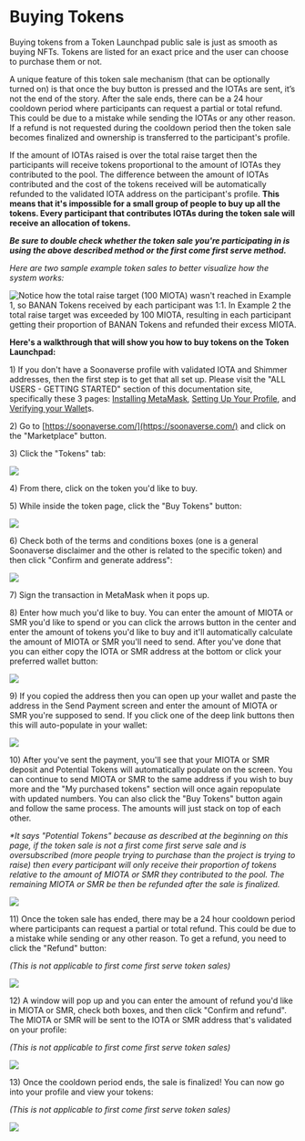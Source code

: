 # Buying Tokens

Buying tokens from a Token Launchpad public sale is just as smooth as buying NFTs. Tokens are listed for an exact price and the user can choose to purchase them or not.

A unique feature of this token sale mechanism (that can be optionally turned on) is that once the buy button is pressed and the IOTAs are sent, it’s not the end of the story. After the sale ends, there can be a 24 hour cooldown period where participants can request a partial or total refund. This could be due to a mistake while sending the IOTAs or any other reason. If a refund is not requested during the cooldown period then the token sale becomes finalized and ownership is transferred to the participant's profile.

If the amount of IOTAs raised is over the total raise target then the participants will receive tokens proportional to the amount of IOTAs they contributed to the pool. The difference between the amount of IOTAs contributed and the cost of the tokens received will be automatically refunded to the validated IOTA address on the participant's profile. **This means that it's impossible for a small group of people to buy up all the tokens. Every participant that contributes IOTAs during the token sale will receive an allocation of tokens.**

_**Be sure to double check whether the token sale you're participating in is using the above described method or the first come first serve method.**_



_Here are two sample example token sales to better visualize how the system works:_

![Notice how the total raise target (100 MIOTA) wasn't reached in Example 1, so BANAN Tokens received by each participant was 1:1. In Example 2 the total raise target was exceeded by 100 MIOTA, resulting in each participant getting their proportion of BANAN Tokens and refunded their excess MIOTA.](<../../.gitbook/assets/image (33).png>)



**Here's a walkthrough that will show you how to buy tokens on the Token Launchpad:**



1\) If you don't have a Soonaverse profile with validated IOTA and Shimmer addresses, then the first step is to get that all set up. Please visit the "ALL USERS - GETTING STARTED" section of this documentation site, specifically these 3 pages: [Installing MetaMask](../../all-users-getting-started/installing-metamask/), [Setting Up Your Profile](../../all-users-getting-started/setting-up-your-profile/), and [Verifying your Wallet](../../all-users-getting-started/verifying-your-wallets.md)s.

2\) Go to [https://soonaverse.com/](https://soonaverse.com/) and click on the "Marketplace" button.

3\) Click the "Tokens" tab:

![](<../../.gitbook/assets/image (36).png>)

4\) From there, click on the token you'd like to buy.

5\) While inside the token page, click the "Buy Tokens" button:

![](<../../.gitbook/assets/image (15).png>)

6\) Check both of the terms and conditions boxes (one is a general Soonaverse disclaimer and the other is related to the specific token) and then click "Confirm and generate address":

![](<../../.gitbook/assets/image (37).png>)

7\) Sign the transaction in MetaMask when it pops up.

8\) Enter how much you'd like to buy. You can enter the amount of MIOTA or SMR you'd like to spend or you can click the arrows button in the center and enter the amount of tokens you'd like to buy and it'll automatically calculate the amount of MIOTA or SMR you'll need to send. After you've done that you can either copy the IOTA or SMR address at the bottom or click your preferred wallet button:

![](<../../.gitbook/assets/image (9).png>)

9\) If you copied the address then you can open up your wallet and paste the address in the Send Payment screen and enter the amount of MIOTA or SMR you're supposed to send. If you click one of the deep link buttons then this will auto-populate in your wallet:

![](<../../.gitbook/assets/image (28).png>)

10\) After you've sent the payment, you'll see that your MIOTA or SMR deposit and Potential Tokens will automatically populate on the screen. You can continue to send MIOTA or SMR to the same address if you wish to buy more and the "My purchased tokens" section will once again repopulate with updated numbers. You can also click the "Buy Tokens" button again and follow the same process. The amounts will just stack on top of each other.

_\*It says "Potential Tokens" because as described at the beginning on this page, if the token sale is not a first come first serve sale and is oversubscribed (more people trying to purchase than the project is trying to raise) then every participant will only receive their proportion of tokens relative to the amount of MIOTA or SMR they contributed to the pool. The remaining MIOTA or SMR be then be refunded after the sale is finalized._

![](<../../.gitbook/assets/image (35).png>)

11\) Once the token sale has ended, there may be a 24 hour cooldown period where participants can request a partial or total refund. This could be due to a mistake while sending or any other reason. To get a refund, you need to click the "Refund" button:

_(This is not applicable to first come first serve token sales)_

![](<../../.gitbook/assets/image (1) (1) (3).png>)

12\) A window will pop up and you can enter the amount of refund you'd like in MIOTA or SMR, check both boxes, and then click "Confirm and refund". The MIOTA or SMR will be sent to the IOTA or SMR address that's validated on your profile:

_(This is not applicable to first come first serve token sales)_

![](<../../.gitbook/assets/image (11) (2).png>)

13\) Once the cooldown period ends, the sale is finalized! You can now go into your profile and view your tokens:

_(This is not applicable to first come first serve token sales)_

![](<../../.gitbook/assets/image (3) (2).png>)

